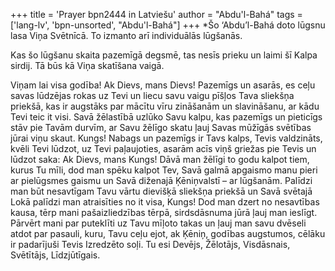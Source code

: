 +++
title = 'Prayer bpn2444 in Latviešu'
author = "Abdu'l-Bahá"
tags = ['lang-lv', 'bpn-unsorted', "Abdu'l-Bahá"]
+++
*Šo ‘Abdu’l-Bahá doto lūgsnu lasa Viņa Svētnīcā. To izmanto arī individuālās lūgšanās.

Kas šo lūgšanu skaita pazemīgā degsmē, tas nesīs prieku un laimi šī Kalpa sirdij. Tā būs kā Viņa skatīšana vaigā.

Viņam lai visa godība!
Ak Dievs, mans Dievs! Pazemīgs un asarās, es ceļu savas lūdzējas rokas uz Tevi un liecu savu vaigu pīšļos Tava sliekšņa priekšā, kas ir augstāks par mācītu vīru zināšanām un slavināšanu, ar kādu Tevi teic it visi. Savā žēlastībā uzlūko Savu kalpu, kas pazemīgs un pieticīgs stāv pie Tavām durvīm, ar Savu žēlīgo skatu ļauj Savas mūžīgās svētības jūrai viņu skaut.
Kungs! Nabags un pazemīgs ir Tavs kalps, Tevis valdzināts, kvēli Tevi lūdzot, uz Tevi paļaujoties, asarām acīs viņš griežas pie Tevis un lūdzot saka:
Ak Dievs, mans Kungs! Dāvā man žēlīgi to godu kalpot tiem, kurus Tu mīli, dod man spēku kalpot Tev, Savā galmā apgaismo manu pieri ar pielūgsmes gaismu un Savā diženajā Ķēniņvalstī – ar lūgšanām. Palīdzi man būt nesavtīgam Tavu vārtu dievišķā sliekšņa priekšā un Savā svētajā Lokā palīdzi man atraisīties no it visa, Kungs! Dod man dzert no nesavtības kausa, tērp mani pašaizliedzības tērpā, sirdsdāsnuma jūrā ļauj man ieslīgt. Pārvērt mani par puteklīti uz Tavu mīļoto takas un ļauj man savu dvēseli atdot par pasauli, kuru, Tavu ceļu ejot, ak Ķēniņ, godības augstumos, cēlāku ir padarījuši Tevis Izredzēto soļi.
Tu esi Devējs, Žēlotājs, Visdāsnais, Svētītājs, Līdzjūtīgais.
